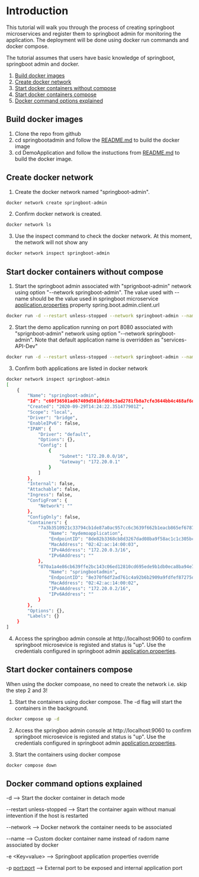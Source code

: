# Introduction
This tutorial will walk you through the process of creating springboot microservices and register them to springboot admin for monitoring the application. The deployment will be done using docker run commands and docker compose. 

The tutorial assumes that users have basic knowledge of springboot, springboot admin and docker.

1. [Build docker images](#build-docker-images)
2. [Create docker network](#create-docker-network)
3. [Start docker containers without compose](#start-docker-containers-without-compose)
4. [Start docker containers compose](#start-docker-containers-compose)
5. [Docker command options explained](#docker-command-options-explained)

## Build docker images

1. Clone the repo from github
2. cd springbootadmin and follow the [README.md](https://github.com/shivchikkappa/SpringbootServiceWithAdmin/blob/master/springbootadmin/README.md) to build the docker image 
3. cd DemoApplication and follow the instuctions from [README.md](https://github.com/shivchikkappa/SpringbootServiceWithAdmin/blob/master/DemoApplication/README.md) to build the docker image.

## Create docker network

1. Create the docker network named "springboot-admin".
```bash
docker network create springboot-admin
```
2. Confirm docker network is created.
```bash
docker network ls
```
3. Use the inspect command to check the docker network. At this moment, the network will not show any 
```bash
docker network inspect springboot-admin
```
## Start docker containers without compose

1. Start the springboot admin associated with "sprignboot-admin" network using option "--network springboot-admin". The value used with --name should be the value used in springboot microservice [application.properties](https://github.com/shivchikkappa/SpringbootServiceWithAdmin/blob/master/DemoApplication/src/main/resources/application.properties) property spring.boot.admin.client.url
  
```bash
docker run -d --restart unless-stopped --network springboot-admin --name myspringbootadmin -e spring_boot_admin_notify_mail_from=from@domainname -p 9060:9060 -p 9065:9065 myspringbootadmin
```
2. Start the demo application running on port 8080 associated with "sprignboot-admin" network using option "--network springboot-admin". Note that default application name is overridden as "services-API-Dev"
```bash
docker run -d --restart unless-stopped --network springboot-admin --name mydemoapplication -e SPRING_APPLICATION_NAME=Service-API-Dev -p 8080:9080 -p 8085:9085 mydemoapplication
```
3. Confirm both applications are listed in docker network
```bash
docker network inspect springboot-admin
[
    {
        "Name": "springboot-admin",
        "Id": "c60f36501ad67409d501bfd69c3ad2781fb8a7cfe3644bb4c468af6dc4b2d7e0",
        "Created": "2020-09-29T14:24:22.351477901Z",
        "Scope": "local",
        "Driver": "bridge",
        "EnableIPv6": false,
        "IPAM": {
            "Driver": "default",
            "Options": {},
            "Config": [
                {
                    "Subnet": "172.20.0.0/16",
                    "Gateway": "172.20.0.1"
                }
            ]
        },
        "Internal": false,
        "Attachable": false,
        "Ingress": false,
        "ConfigFrom": {
            "Network": ""
        },
        "ConfigOnly": false,
        "Containers": {
            "7a3b3510921c33794cb1de87a0ac957cc6c3639f662b1eacb865ef6787dc0007": {
                "Name": "mydemoapplication",
                "EndpointID": "8de82b3368cb8d3267dad08ba9f58ac1c1c305bc41ef779c9d145a11721e7227",
                "MacAddress": "02:42:ac:14:00:03",
                "IPv4Address": "172.20.0.3/16",
                "IPv6Address": ""
            },
            "870a1a4e86cb639ffe2bc143c06ed12810cd695ede9b1db0eca8ba94e73c5b88": {
                "Name": "springbootadmin",
                "EndpointID": "8e370f6df2ad761c4a92b6b2909a9fdfef87275d198a08b55e611d853c2f997d",
                "MacAddress": "02:42:ac:14:00:02",
                "IPv4Address": "172.20.0.2/16",
                "IPv6Address": ""
            }
        },
        "Options": {},
        "Labels": {}
    }
]
```

4. Access the springboo admin console at http://localhost:9060 to confirm springboot microsevice is registed and status is "up". Use the credentials configured in springboot admin [application.properties](https://github.com/shivchikkappa/SpringbootServiceWithAdmin/blob/master/springbootadmin/src/main/resources/application.properties).

## Start docker containers compose

When using the docker compoase, no need to create the network i.e. skip the step 2 and 3!

1. Start the containers using docker compose. The -d flag will start the containers in the background.
```bash
docker compose up -d 
```
2. Access the springboo admin console at http://localhost:9060 to confirm springboot microsevice is registed and status is "up". Use the credentials configured in springboot admin [application.properties](https://github.com/shivchikkappa/SpringbootServiceWithAdmin/blob/master/springbootadmin/src/main/resources/application.properties).

3. Start the containers using docker compose
```bash
docker compose down 
``` 

## Docker command options explained

-d                       --> Start the docker container in detach mode

--restart unless-stopped --> Start the container again without manual intevention if the host is restarted

--network <network name> --> Docker network the container needs to be associated
  
--name <container name>  --> Custom docker container name instead of radom name associated by docker 
  
-e <Key=value>           --> Springboot application properties override 

-p <port:port>           --> External port to be exposed and internal application port  

